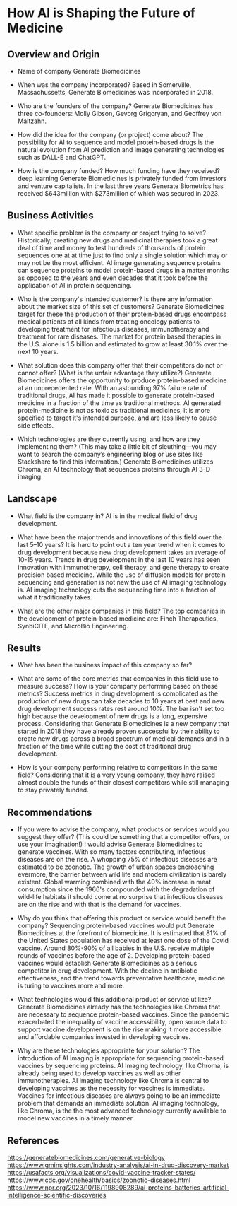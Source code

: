 
# How AI is Shaping the Future of Medicine

## Overview and Origin

* Name of company Generate Biomedicines

* When was the company incorporated? Based in Somerville, Massachussetts, Generate Biomedicines was incorporated in 2018.

* Who are the founders of the company? Generate Biomedicines has three co-founders: Molly Gibson, Gevorg Grigoryan, and Geoffrey von Maltzahn.

* How did the idea for the company (or project) come about? The possibility for AI to sequence and model protein-based drugs is the natural evolution from AI prediction and image generating technologies such as DALL-E and ChatGPT. 

* How is the company funded? How much funding have they received? deep learning 
Generate Biomedicines is privately funded from investors and venture capitalists. In the last three years Generate Biometrics has received $643million with $273million of which was secured in 2023.

## Business Activities

* What specific problem is the company or project trying to solve? Historically, creating new drugs and medicinal therapies took a great deal of time and money to test hundreds of thousands of protein sequences one at at time just to find only a single solution which may or may not be the most efficient. AI image generating sequence proteins can sequence proteins to model protein-based drugs in a matter months as opposed to the years and even decades that it took before the application of AI in protein sequencing.  

* Who is the company's intended customer? Is there any information about the market size of this set of customers? 
Generate Biomedicines target for these the production of their protein-based drugs encompass medical patients of all kinds from treating oncology patients to developing treatment for infectious diseases, immunotherapy and treatment for rare diseases. The market for protein based therapies in the U.S. alone is 1.5 billion and estimated to grow at least 30.1% over the next 10 years.

* What solution does this company offer that their competitors do not or cannot offer? (What is the unfair advantage they utilize?) Generate Biomedicines offers the opportunity to produce protein-based medicine at an unprecedented rate. With an astounding 97% failure rate of traditional drugs, AI has made it possible to generate  protein-based medicine in a fraction of the time as traditional methods. AI generated protein-medicine is not as toxic as traditional medicines, it is more specified to target it's intended purpose, and are less likely to cause side effects. 

* Which technologies are they currently using, and how are they implementing them? (This may take a little bit of sleuthing&mdash;you may want to search the company’s engineering blog or use sites like Stackshare to find this information.) Generate Biomedicines utilizes Chroma, an AI technology that sequences proteins through AI 3-D imaging. 

## Landscape

* What field is the company in? AI is in the medical field of drug development. 

* What have been the major trends and innovations of this field over the last 5&ndash;10 years?
It is hard to point out a ten year trend when it comes to drug development because new drug development takes an average of 10-15 years. Trends in drug development in the last 10 years has seen innovation with immunotherapy, cell therapy, and gene therapy to create precision based medicine. While the use of diffusion models for protein sequencing and generation is not new the use of AI imaging technology is. AI imaging technology cuts the sequencing time into a fraction of what it traditionally takes.

* What are the other major companies in this field? The top companies in the development of protein-based medicine are: Finch Therapeutics, SynbiCITE, and MicroBio Engineering.

## Results

* What has been the business impact of this company so far?

* What are some of the core metrics that companies in this field use to measure success? How is your company performing based on these metrics? Success metrics in drug development is complicated as the production of new drugs can take decades to 10 years at best and new drug development success rates rest around 10%. The bar isn't set too high because the development of new drugs is a long, expensive process. Considering that Generate Biomedicines is a new company that started in 2018 they have already proven successful by their ability to create new drugs across a broad spectrum of medical demands and in a fraction of the time while cutting the cost of traditional drug development. 

* How is your company performing relative to competitors in the same field?
Considering that it is a very young company, they have raised almost double the funds of their closest competitors while still managing to stay privately funded. 

## Recommendations

* If you were to advise the company, what products or services would you suggest they offer? (This could be something that a competitor offers, or use your imagination!) I would advise Generate Biomedicines to generate vaccines. With so many factors contributing, infectious diseases are on the rise. A whopping 75% of infectious diseases are estimated to be zoonotic. The growth of urban spaces encroaching evermore, the barrier between wild life and modern civilization is barely existent. Global warming combined with the 40% increase in meat consumption since the 1960's compounded with the degradation of wild-life habitats it should come at no surprise that infectious diseases are on the rise and with that is the demand for vaccines. 

* Why do you think that offering this product or service would benefit the company?
Sequencing protein-based vaccines would put Generate Biomedicines at the forefront of biomedicine. It is estimated that 81% of the United States population has received at least one dose of the Covid vaccine. Around 80%-90% of all babies in the U.S. receive multiple rounds of vaccines before the age of 2. Developing protein-based vaccines would establish Generate Biomedicines as a serious competitor in drug development. With the decline in antibiotic effectiveness, and the trend towards preventative healthcare, medicine is turing to vaccines more and more. 

* What technologies would this additional product or service utilize?
Generate Biomedicines already has the technologies like Chroma that are necessary to sequence protein-based vaccines. Since the pandemic exacerbated the inequality of vaccine accessibility, open source data to support vaccine development is on the rise making it more accessible and affordable companies invested in developing vaccines. 

* Why are these technologies appropriate for your solution? The introduction of AI Imaging is appropriate for sequencing protein-based vaccines by sequencing proteins. AI Imaging technology, like Chroma, is already being used to develop vaccines as well as other immunotherapies. AI imaging technology like Chroma is central to developing vaccines as the necessity for vaccines is immediate. Vaccines for infectious diseases are always going to be an immediate problem that demands an immediate solution. AI imaging technology, like Chroma, is the the most advanced technology currently available to model new vaccines in a timely manner.

## References 
https://generatebiomedicines.com/generative-biology
https://www.gminsights.com/industry-analysis/ai-in-drug-discovery-market
https://usafacts.org/visualizations/covid-vaccine-tracker-states/
https://www.cdc.gov/onehealth/basics/zoonotic-diseases.html
https://www.npr.org/2023/10/16/1198908289/ai-proteins-batteries-artificial-intelligence-scientific-discoveries